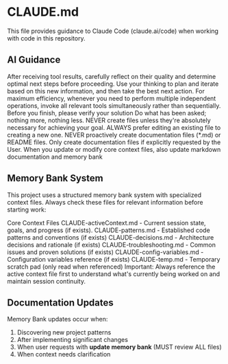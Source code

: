 # CLAUDE.md
This file provides guidance to Claude Code (claude.ai/code) when working with code in this repository.


## AI Guidance
After receiving tool results, carefully reflect on their quality and determine optimal next steps before proceeding. Use your thinking to plan and iterate based on this new information, and then take the best next action.
For maximum efficiency, whenever you need to perform multiple independent operations, invoke all relevant tools simultaneously rather than sequentially.
Before you finish, please verify your solution
Do what has been asked; nothing more, nothing less.
NEVER create files unless they're absolutely necessary for achieving your goal.
ALWAYS prefer editing an existing file to creating a new one.
NEVER proactively create documentation files (*.md) or README files. Only create documentation files if explicitly requested by the User.
When you update or modify core context files, also update markdown documentation and memory bank

## Memory Bank System 
This project uses a structured memory bank system with specialized context files. Always check these files for relevant information before starting work:

Core Context Files
CLAUDE-activeContext.md - Current session state, goals, and progress (if exists).
CLAUDE-patterns.md - Established code patterns and conventions (if exists)
CLAUDE-decisions.md - Architecture decisions and rationale (if exists)
CLAUDE-troubleshooting.md - Common issues and proven solutions (if exists)
CLAUDE-config-variables.md - Configuration variables reference (if exists)
CLAUDE-temp.md - Temporary scratch pad (only read when referenced)
Important: Always reference the active context file first to understand what's currently being worked on and maintain session continuity.

## Documentation Updates

Memory Bank updates occur when:
1. Discovering new project patterns
2. After implementing significant changes
3. When user requests with **update memory bank** (MUST review ALL files)
4. When context needs clarification